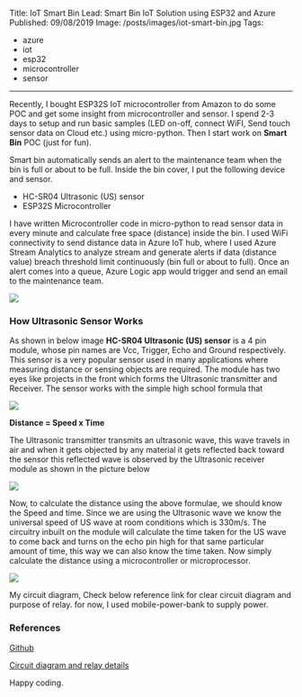 Title: IoT Smart Bin
Lead: Smart Bin IoT Solution using ESP32 and Azure
Published: 09/08/2019
Image: /posts/images/iot-smart-bin.jpg
Tags:
  - azure
  - iot
  - esp32
  - microcontroller
  - sensor
---

Recently, I bought ESP32S IoT microcontroller from Amazon to do some POC and get some insight from microcontroller and sensor. I spend 2-3 days to setup and run basic samples (LED on-off, connect WiFI, Send touch sensor data on Cloud etc.) using micro-python. Then I start work on **Smart Bin** POC (just for fun).

Smart bin automatically sends an alert to the maintenance team when the bin is full or about to be full. Inside the bin cover, I put the following device and sensor.

- HC-SR04 Ultrasonic (US) sensor
- ESP32S Microcontroller

I have written Microcontroller code in micro-python to read sensor data in every minute and calculate free space (distance) inside the bin. I used WiFi connectivity to send distance data in Azure IoT hub, where I used Azure Stream Analytics to analyze stream and generate alerts if data (distance value) breach threshold limit continuously (bin full or about to full). Once an alert comes into a queue, Azure Logic app would trigger and send an email to the maintenance team.

<img src="/posts/images/iot-smart-bin-diagram.png">


### How Ultrasonic Sensor Works

As shown in below image **HC-SR04 Ultrasonic (US) sensor** is a 4 pin module, whose pin names are Vcc, Trigger, Echo and Ground respectively. This sensor is a very popular sensor used in many applications where measuring distance or sensing objects are required. The module has two eyes like projects in the front which forms the Ultrasonic transmitter and Receiver. The sensor works with the simple high school formula that

<img src="/posts/images/iot-smart-bin-sensor.png">

**Distance = Speed x Time**

The Ultrasonic transmitter transmits an ultrasonic wave, this wave travels in air and when it gets objected by any material it gets reflected back toward the sensor this reflected wave is observed by the Ultrasonic receiver module as shown in the picture below

<img src="/posts/images/iot-smart-bin-sensor2.png">

Now, to calculate the distance using the above formulae, we should know the Speed and time. Since we are using the Ultrasonic wave we know the universal speed of US wave at room conditions which is 330m/s. The circuitry inbuilt on the module will calculate the time taken for the US wave to come back and turns on the echo pin high for that same particular amount of time, this way we can also know the time taken. Now simply calculate the distance using a microcontroller or microprocessor.

<img src="/posts/images/iot-smart-bin-setup.jpg">

My circuit diagram, Check below reference link for clear circuit diagram and purpose of relay. for now, I used mobile-power-bank to supply power.



### References

[Github](https://github.com/PankajRawat333/SmartBin)

[Circuit diagram and relay details](https://www.bing.com/search?q=Circuit+diagram+and+relay+details+for+ecs32+and+ultrasonic+sensor&cvid=67d2ad7c489241f7aff06a881d23b23b&aqs=edge..69i57.10806j0j4&FORM=ANAB01&PC=U531)


Happy coding.